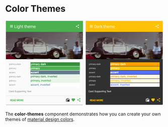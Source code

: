 # Color Themes
![Color Themes](../../etc/palette.png)

The **color-themes** component demonstrates how you can create your own themes of [material design colors](https://www.google.com/design/spec/style/color.html).
